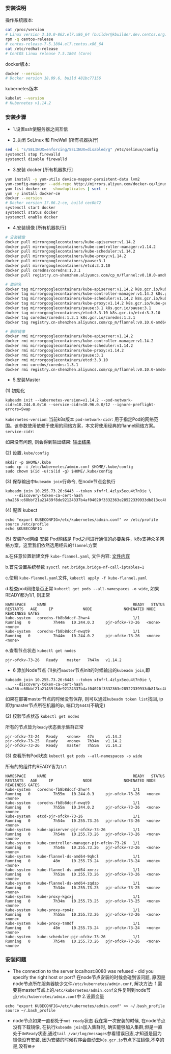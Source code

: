 ### 安装说明

操作系统版本:
```sh
cat /proc/version
# Linux version 3.10.0-862.el7.x86_64 (builder@kbuilder.dev.centos.org) (gcc version 4.8.5 20150623 (Red Hat 4.8.5-28) (GCC) ) #1 SMP Fri Apr 20 16:44:24 UTC 2018
rpm -q centos-release
# centos-release-7-5.1804.el7.centos.x86_64
cat /etc/redhat-release
# CentOS Linux release 7.5.1804 (Core)
```
docker版本:
```sh
docker --version
# Docker version 18.09.6, build 481bc77156
```
kubernetes版本
```sh
kubelet --version
# Kubernetes v1.14.2
```

### 安装步骤

* 1.设置ssh使服务器之间互信

* 2.关闭 SeLinux 和 FireWall [所有机器执行]
```sh
sed -i "s/SELINUX=enforcing/SELINUX=disabled/g" /etc/selinux/config
systemctl stop firewalld
systemctl disable firewalld
```

* 3.安装 docker [所有机器执行]
```sh
yum install -y yum-utils device-mapper-persistent-data lvm2
yum-config-manager --add-repo http://mirrors.aliyun.com/docker-ce/linux/centos/docker-ce.repo
yum list docker-ce --showduplicates | sort -r
yum -y install docker-ce
docker --version
# Docker version 17.06.2-ce, build cec0b72
systemctl start docker
systemctl status docker
systemctl enable docker
```

* 4.安装镜像 [所有机器执行]
```sh
# 安装镜像
docker pull mirrorgooglecontainers/kube-apiserver:v1.14.2
docker pull mirrorgooglecontainers/kube-controller-manager:v1.14.2
docker pull mirrorgooglecontainers/kube-scheduler:v1.14.2
docker pull mirrorgooglecontainers/kube-proxy:v1.14.2
docker pull mirrorgooglecontainers/pause:3.1
docker pull mirrorgooglecontainers/etcd:3.3.10
docker pull coredns/coredns:1.3.1
docker pull registry.cn-shenzhen.aliyuncs.com/cp_m/flannel:v0.10.0-amd64

# 取别名
docker tag mirrorgooglecontainers/kube-apiserver:v1.14.2 k8s.gcr.io/kube-apiserver:v1.14.2
docker tag mirrorgooglecontainers/kube-controller-manager:v1.14.2 k8s.gcr.io/kube-controller-manager:v1.14.2
docker tag mirrorgooglecontainers/kube-scheduler:v1.14.2 k8s.gcr.io/kube-scheduler:v1.14.2
docker tag mirrorgooglecontainers/kube-proxy:v1.14.2 k8s.gcr.io/kube-proxy:v1.14.2
docker tag mirrorgooglecontainers/pause:3.1 k8s.gcr.io/pause:3.1
docker tag mirrorgooglecontainers/etcd:3.3.10 k8s.gcr.io/etcd:3.3.10
docker tag coredns/coredns:1.3.1 k8s.gcr.io/coredns:1.3.1
docker tag registry.cn-shenzhen.aliyuncs.com/cp_m/flannel:v0.10.0-amd64 quay.io/coreos/flannel:v0.10.0-amd64

# 删除镜像
docker rmi mirrorgooglecontainers/kube-apiserver:v1.14.2
docker rmi mirrorgooglecontainers/kube-controller-manager:v1.14.2
docker rmi mirrorgooglecontainers/kube-scheduler:v1.14.2
docker rmi mirrorgooglecontainers/kube-proxy:v1.14.2
docker rmi mirrorgooglecontainers/pause:3.1
docker rmi mirrorgooglecontainers/etcd:3.3.10
docker rmi coredns/coredns:1.3.1
docker rmi registry.cn-shenzhen.aliyuncs.com/cp_m/flannel:v0.10.0-amd64
```

* 5.安装Master

(1) 初始化
```
kubeadm init --kubernetes-version=v1.14.2 --pod-network-cidr=10.244.0.0/16 --service-cidr=10.96.0.0/12 --ignore-preflight-errors=Swap
```
`kubernetes-version`: 当前k8s版本
`pod-network-cidr`: 用于指定Pod的网络范围。该参数使用依赖于使用的网络方案，本文将使用经典的flannel网络方案。
`service-cidr`:

如果没有问题, 则会得到输出结果: [输出结果](https://github.com/hapiman/gorice/blob/master/k8s/kubeadm_init.md)

(2) 设置`.kube/config`
```
mkdir -p $HOME/.kube
sudo cp -i /etc/kubernetes/admin.conf $HOME/.kube/config
sudo chown $(id -u):$(id -g) $HOME/.kube/config
```

(3) 保存输出中`kubeadm join`行命令, 在node节点会执行
```
kubeadm join 10.255.73.26:6443 --token xfnfrl.4zlyx5ecu4t7n9ie \
    --discovery-token-ca-cert-hash sha256:c68bbf21a21439f8de92124337b4af04020f3332363e28522339933db813cc4b
```

(4) 配置 kubect
```
echo "export KUBECONFIG=/etc/kubernetes/admin.conf" >> /etc/profile
source /etc/profile
echo $KUBECONFIG
```

(5) 安装Pod网络
安装 Pod网络是 Pod之间进行通信的必要条件，k8s支持众多网络方案，这里我们依然选用经典的`flannel`方案

a.在任意位置新建文件 `kube-flannel.yaml`, 文件内容: [文件内容](https://github.com/hapiman/gorice/blob/master/k8s/kube-flannel.yaml)

b.首先设置系统参数 `sysctl net.bridge.bridge-nf-call-iptables=1`

c.使用 `kube-flannel.yaml`文件, `kubectl apply -f kube-flannel.yaml`

d.检查pod网络是否正常 `kubectl get pods --all-namespaces -o wide`, 如果READY都为1/1, 则正常
```
NAMESPACE     NAME                                      READY   STATUS    RESTARTS   AGE     IP             NODE              NOMINATED NODE   READINESS GATES
kube-system   coredns-fb8b8dccf-2hwr4                   1/1     Running   0          7h44m   10.244.0.3     pjr-ofckv-73-26   <none>           <none>
kube-system   coredns-fb8b8dccf-nwqt9                   1/1     Running   0          7h44m   10.244.0.2     pjr-ofckv-73-26   <none>           <none>
```
e.查看节点状态 `kubectl get nodes`
```
pjr-ofckv-73-26   Ready    master   7h47m   v1.14.2
```

* 6 添加Node节点
(1)执行`master`节点init的时候输出的`kubeadm join`,即
```
kubeadm join 10.255.73.26:6443 --token xfnfrl.4zlyx5ecu4t7n9ie \
    --discovery-token-ca-cert-hash sha256:c68bbf21a21439f8de92124337b4af04020f3332363e28522339933db813cc4b
```
如果在部署master节点的时候没有保存, 则可以通过`kubeadm token list`找回, ip即为master节点所在机器的ip, 端口为`6443`(不确定)

(2) 校验节点状态 `kubectl get nodes`

所有的节点皆为`Ready`状态表示集群正常

```
pjr-ofckv-73-24   Ready    <none>   47m     v1.14.2
pjr-ofckv-73-25   Ready    <none>   7h34m   v1.14.2
pjr-ofckv-73-26   Ready    master   7h55m   v1.14.2
```

(3) 查看所有Pod状态 `kubectl get pods --all-namespaces -o wide`

所有的的组件的READY皆为`1/1`

```
NAMESPACE     NAME                                      READY   STATUS    RESTARTS   AGE     IP             NODE              NOMINATED NODE   READINESS GATES
kube-system   coredns-fb8b8dccf-2hwr4                   1/1     Running   0          7h55m   10.244.0.3     pjr-ofckv-73-26   <none>           <none>
kube-system   coredns-fb8b8dccf-nwqt9                   1/1     Running   0          7h55m   10.244.0.2     pjr-ofckv-73-26   <none>           <none>
kube-system   etcd-pjr-ofckv-73-26                      1/1     Running   0          7h54m   10.255.73.26   pjr-ofckv-73-26   <none>           <none>
kube-system   kube-apiserver-pjr-ofckv-73-26            1/1     Running   0          7h54m   10.255.73.26   pjr-ofckv-73-26   <none>           <none>
kube-system   kube-controller-manager-pjr-ofckv-73-26   1/1     Running   0          7h54m   10.255.73.26   pjr-ofckv-73-26   <none>           <none>
kube-system   kube-flannel-ds-amd64-9qhcl               1/1     Running   0          48m     10.255.73.24   pjr-ofckv-73-24   <none>           <none>
kube-system   kube-flannel-ds-amd64-xmrzz               1/1     Running   0          7h51m   10.255.73.26   pjr-ofckv-73-26   <none>           <none>
kube-system   kube-flannel-ds-amd64-zqdzp               1/1     Running   0          7h34m   10.255.73.25   pjr-ofckv-73-25   <none>           <none>
kube-system   kube-proxy-kgcxj                          1/1     Running   0          7h34m   10.255.73.25   pjr-ofckv-73-25   <none>           <none>
kube-system   kube-proxy-rpn4z                          1/1     Running   0          7h55m   10.255.73.26   pjr-ofckv-73-26   <none>           <none>
kube-system   kube-proxy-tm8df                          1/1     Running   0          48m     10.255.73.24   pjr-ofckv-73-24   <none>           <none>
kube-system   kube-scheduler-pjr-ofckv-73-26            1/1     Running   0          7h54m   10.255.73.26   pjr-ofckv-73-26   <none>           <none>
```

### 安装问题
* The connection to the server localhost:8080 was refused - did you specify the right host or port?
在node节点安装的时候会碰到该问题, 原因是node节点所在服务器缺少文件`/etc/kubernetes/admin.conf`,
解决方法:
1.需要将master节点上的`/etc/kubernetes/admin.conf`文件复制到node节点`/etc/kubernetes/admin.conf`中
2.设置变量
```
echo "export KUBECONFIG=/etc/kubernetes/admin.conf" >> ~/.bash_profile
source ~/.bash_profile
```

* node节点如果一直都处于`not ready`状态
我在第一次安装的时候, 在node节点没有下载镜像, 在执行`kubeadm join`加入集群时, 确实能够加入集群,但是一直处于`UnReady`状态,通过`tail /var/log/messages`参看错误日志,才知道是因为镜像没有安装, 因为安装的时候程序会自动去`k8s.gcr.io`节点下拉镜像,不幸的是,没有`梯子`
